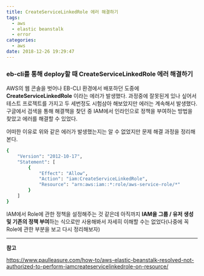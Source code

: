 ```yaml
---
title: CreateServiceLinkedRole 에러 해결하기
tags:
  - aws
  - elastic beanstalk
  - error
categories:
  - aws
date: 2018-12-26 19:29:47
---
```


### eb-cli를 통해 deploy할 때 CreateServiceLinkedRole 에러 해결하기

AWS의 웹 콘솔을 벗어나 EB-CLI 환경에서 배포하던 도중에 **CreateServiceLinkedRole** 이라는 에러가 발생했다. 과정중에 잘못된게 있나 싶어서 테스트 프로젝트를 가지고 두 세번정도 시험삼아 해보았지만 에러는 계속해서 발생했다. 구글에서 검색을 통해 해결책을 찾던 중 IAM에서 인라인으로 정책을 부여하는 방법을 찾았고 에러를 해결할 수 있었다. 

어떠한 이유로 위와 같은 에러가 발생했는지는 알 수 없었지만 문제 해결 과정을 정리해본다.

```sh
{
    "Version": "2012-10-17",
    "Statement": [
        {
            "Effect": "Allow",
            "Action": "iam:CreateServiceLinkedRole",
            "Resource": "arn:aws:iam::*:role/aws-service-role/*"
        }
    ]
}

```

IAM에서 Role에 관한 정책을 설정해주는 것 같은데 아직까지 **IAM을 그룹 / 유저 생성 및 기존의 정책 부여**하는 식으로만 사용해봐서 자세히 이해할 수는 없었다(나중에 꼭 Role에 관한 부분을 보고 다시 정리해보자)

<hr>

**참고**

https://www.paulleasure.com/how-to/aws-elastic-beanstalk-resolved-not-authorized-to-perform-iamcreateservicelinkedrole-on-resource/


